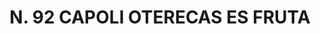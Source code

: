 ---
title: "N. 92 CAPOLI OTERECAS ES FRUTA"
plant-name: "N. 92"
plant-number: "092"
plant-xml: "/assets/xml/plant092.xml"
plant-img1: "/assets/img/plant092_verso.jpg"
plant-img2: "/assets/img/plant092.jpg"
plant-title: "N. 92 CAPOLI OTERECAS ES FRUTA"
plant-taxon-link: ""
plant-taxon-link: ""
layout: single-xml
---